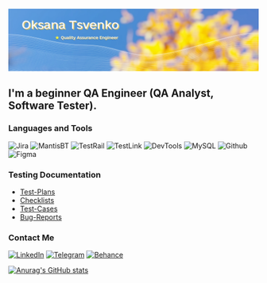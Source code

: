 ![Header](https://github.com/okspace-qa/okspace-qa/blob/main/Assets/Banner.png)

## I'm a beginner QA Engineer (QA Analyst, Software Tester).

### Languages and Tools

![Jira](https://img.shields.io/badge/Jira-FCC715?style=for-the-badge&logo=jira&logoColor=136be1)
![MantisBT](https://img.shields.io/badge/MantisBT-FCC715?style=for-the-badge&logo=bug&logoColor=7ede2b)
![TestRail](https://img.shields.io/badge/TestRail-FCC715?style=for-the-badge&logo=&logoColor=71b556)
![TestLink](https://img.shields.io/badge/TestLink-FCC715?style=for-the-badge&logo=testlink&logoColor=8cc4d7)
![DevTools](https://img.shields.io/badge/DevTools-FCC715?style=for-the-badge&logo=googlechrome&logoColor=DB47BD)
![MySQL](https://img.shields.io/badge/MySQL-FCC715?style=for-the-badge&logo=mysql&logoColor=00618a)
![Github](https://img.shields.io/badge/Github-FCC715?style=for-the-badge&logo=github&logoColor=13A10E)
![Figma](https://img.shields.io/badge/Figma-FCC715?style=for-the-badge&logo=figma&logoColor=7d5fa6)

### Testing Documentation

- [Test-Plans](https://github.com/okspace-qa/Test-Plan)
- [Checklists](https://github.com/okspace-qa/Checklists)
- [Test-Cases](https://github.com/okspace-qa/Test-Cases)
- [Bug-Reports](https://github.com/okspace-qa/Bug-Reports)

### Contact Me

[![LinkedIn](https://img.shields.io/badge/Linkedin-FCC715?style=for-the-badge&logo=linkedin&logoColor=0073b1)](https://www.linkedin.com/in/oksana-tsvenko/)
[![Telegram](https://img.shields.io/badge/Telegram-FCC715?style=for-the-badge&logo=telegram&logoColor=0073b1)](https://t.me/okspace)
[![Behance](https://img.shields.io/badge/Behance-FCC715?style=for-the-badge&logo=behance&logoColor=DB47BD)](https://www.behance.net/okspace)

[![Anurag's GitHub stats](https://github-readme-stats.vercel.app/api?username=okspace-qa&show_icons=true&theme=gruvbox&hide=contribs,prs,stars,issues)](https://github.com/anuraghazra/github-readme-stats)
